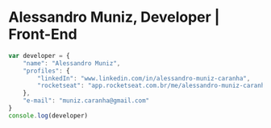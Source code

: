 # Alessandro Muniz, Developer | Front-End

``` js
var developer = {
    "name": "Alessandro Muniz",
    "profiles": {
        "linkedIn": "www.linkedin.com/in/alessandro-muniz-caranha",
        "rocketseat": "app.rocketseat.com.br/me/alessandro-muniz-caranha"
    },
    "e-mail": "muniz.caranha@gmail.com"
}
console.log(developer)
```
